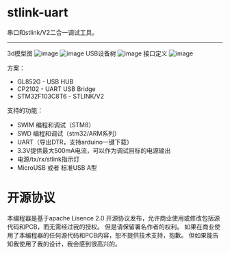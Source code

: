 # stlink-uart
串口和stlink/V2二合一调试工具。

---
3d模型图
![image](https://github.com/solosky/stlink-uart/raw/master/preview/PCB_3d_Top.png)
![image](https://github.com/solosky/stlink-uart/raw/master/preview/PCB_3d_Bottom.png)
USB设备树
![image](https://github.com/solosky/stlink-uart/raw/master/preview/USB设备树.png)
接口定义
![image](https://github.com/solosky/stlink-uart/raw/master/preview/接口定义.png)

方案：
 * GL852G - USB HUB
 * CP2102 - UART USB Bridge
 * STM32F103C8T6 - STLINK/V2

支持的功能：
 * SWIM 编程和调试（STM8）
 * SWD 编程和调试（stm32/ARM系列）
 * UART（导出DTR，支持arduino一键下载）
 * 3.3V提供最大500mA电流，可以作为调试目标的电源输出
 * 电源/tx/rx/stlink指示灯
 * MicroUSB 或者 标准USB A型
 
 
# 开源协议
本编程器是基于apache Lisence 2.0 开源协议发布，允许商业使用或修改包括源代码和PCB，而无需经过我的授权。
但是请保留署名作者的权利。
如果在商业使用了本编程器的任何源代码和PCB内容，恕不提供技术支持，抱歉。
但如果能告知我使用了我的设计，我会感到很高兴的。
